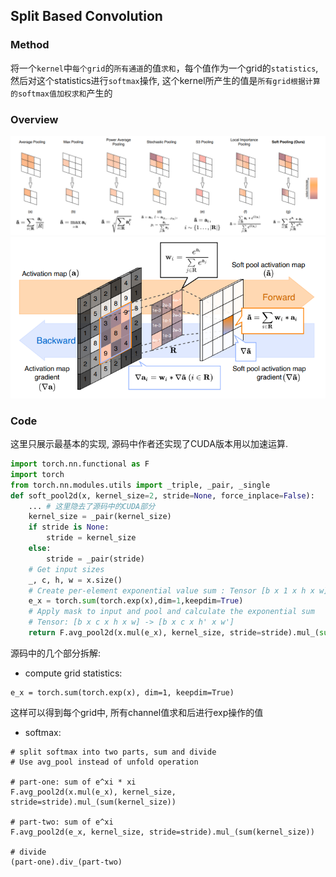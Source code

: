 ## Split Based Convolution
### Method
将一个`kernel`中`每个grid`的`所有通道`的值`求和`，每个值作为一个grid的`statistics`, 然后对这个statistics进行`softmax`操作, 这个kernel所产生的值是`所有grid根据计算的softmax值加权求和`产生的

### Overview
![](../../figs/pooling/SoftPool_1.png)
![](../../figs/pooling/SoftPool_2.png)

### Code
这里只展示最基本的实现, 源码中作者还实现了CUDA版本用以加速运算.
```python
import torch.nn.functional as F
import torch
from torch.nn.modules.utils import _triple, _pair, _single
def soft_pool2d(x, kernel_size=2, stride=None, force_inplace=False):
    ... # 这里隐去了源码中的CUDA部分
    kernel_size = _pair(kernel_size)
    if stride is None:
        stride = kernel_size
    else:
        stride = _pair(stride)
    # Get input sizes
    _, c, h, w = x.size()
    # Create per-element exponential value sum : Tensor [b x 1 x h x w]
    e_x = torch.sum(torch.exp(x),dim=1,keepdim=True)
    # Apply mask to input and pool and calculate the exponential sum
    # Tensor: [b x c x h x w] -> [b x c x h' x w']
    return F.avg_pool2d(x.mul(e_x), kernel_size, stride=stride).mul_(sum(kernel_size)).div_(F.avg_pool2d(e_x, kernel_size, stride=stride).mul_(sum(kernel_size)))
```
源码中的几个部分拆解:
- compute grid statistics:
```
e_x = torch.sum(torch.exp(x), dim=1, keepdim=True)
```
这样可以得到每个grid中, 所有channel值求和后进行exp操作的值

- softmax:
```
# split softmax into two parts, sum and divide
# Use avg_pool instead of unfold operation

# part-one: sum of e^xi * xi
F.avg_pool2d(x.mul(e_x), kernel_size, stride=stride).mul_(sum(kernel_size))

# part-two: sum of e^xi
F.avg_pool2d(e_x, kernel_size, stride=stride).mul_(sum(kernel_size))

# divide
(part-one).div_(part-two)
```